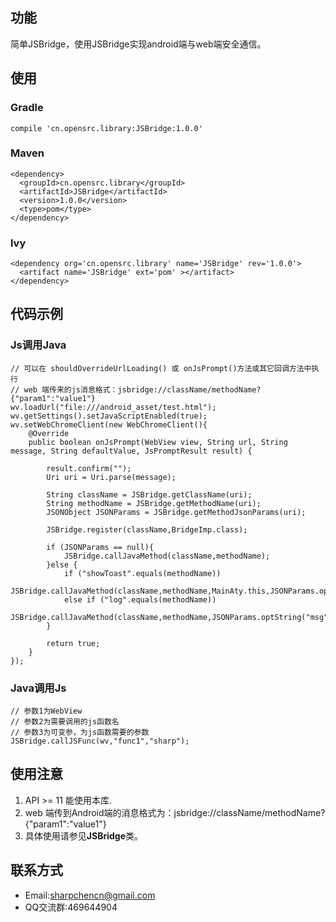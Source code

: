 ## 功能
简单JSBridge，使用JSBridge实现android端与web端安全通信。
## 使用
### Gradle
```
compile 'cn.opensrc.library:JSBridge:1.0.0'
```
### Maven
```
<dependency>
  <groupId>cn.opensrc.library</groupId>
  <artifactId>JSBridge</artifactId>
  <version>1.0.0</version>
  <type>pom</type>
</dependency>
```
### lvy
```
<dependency org='cn.opensrc.library' name='JSBridge' rev='1.0.0'>
  <artifact name='JSBridge' ext='pom' ></artifact>
</dependency>
```

## 代码示例
### Js调用Java
```
// 可以在 shouldOverrideUrlLoading() 或 onJsPrompt()方法或其它回调方法中执行
// web 端传来的js消息格式：jsbridge://className/methodName?{"param1":"value1"}
wv.loadUrl("file:///android_asset/test.html");
wv.getSettings().setJavaScriptEnabled(true);
wv.setWebChromeClient(new WebChromeClient(){
    @Override
    public boolean onJsPrompt(WebView view, String url, String message, String defaultValue, JsPromptResult result) {

        result.confirm("");
        Uri uri = Uri.parse(message);

        String className = JSBridge.getClassName(uri);
        String methodName = JSBridge.getMethodName(uri);
        JSONObject JSONParams = JSBridge.getMethodJsonParams(uri);

        JSBridge.register(className,BridgeImp.class);

        if (JSONParams == null){
            JSBridge.callJavaMethod(className,methodName);
        }else {
            if ("showToast".equals(methodName))
                JSBridge.callJavaMethod(className,methodName,MainAty.this,JSONParams.optString("msg"));
            else if ("log".equals(methodName))
                JSBridge.callJavaMethod(className,methodName,JSONParams.optString("msg"));
        }

        return true;
    }
});
```
### Java调用Js
```
// 参数1为WebView
// 参数2为需要调用的js函数名
// 参数3为可变参，为js函数需要的参数
JSBridge.callJSFunc(wv,"func1","sharp");
```

## 使用注意
1. API >= 11 能使用本库.
2. web 端传到Android端的消息格式为：jsbridge://className/methodName?{"param1":"value1"}
3. 具体使用请参见**JSBridge**类。


## 联系方式
* Email:sharpchencn@gmail.com
* QQ交流群:469644904